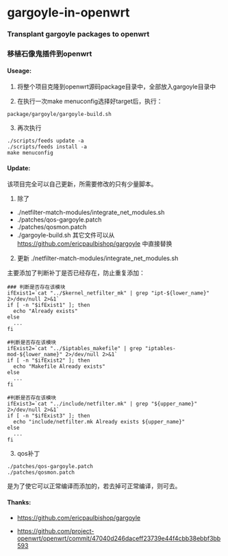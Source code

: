 # gargoyle-in-openwrt
### Transplant gargoyle packages to openwrt

### 移植石像鬼插件到openwrt

#### Useage:

1. 将整个项目克隆到openwrt源码package目录中，全部放入gargoyle目录中

2. 在执行一次make menuconfig选择好target后，执行：
```
package/gargoyle/gargoyle-build.sh
```
3. 再次执行
```
./scripts/feeds update -a
./scripts/feeds install -a
make menuconfig
```

#### Update:

该项目完全可以自己更新，所需要修改的只有少量脚本。
1. 除了 

* ./netfilter-match-modules/integrate_net_modules.sh
* ./patches/qos-gargoyle.patch
* ./patches/qosmon.patch
* ./gargoyle-build.sh
其它文件可以从 https://github.com/ericpaulbishop/gargoyle 中直接替换

2. 更新 ./netfilter-match-modules/integrate_net_modules.sh

主要添加了判断补丁是否已经存在，防止重复添加：
```
### 判断是否存在该模块
ifExist1=`cat "../$kernel_netfilter_mk" | grep "ipt-${lower_name}" 2>/dev/null 2>&1`
if [ -n "$ifExist1" ]; then
  echo "Already exists"
else
  ...
fi

#判断是否存在该模块
ifExist2=`cat "../$iptables_makefile" | grep "iptables-mod-${lower_name}" 2>/dev/null 2>&1`
if [ -n "$ifExist2" ]; then
  echo "Makefile Already exists"
else
  ...
fi

#判断是否存在该模块
ifExist3=`cat "../include/netfilter.mk" | grep "${upper_name}" 2>/dev/null 2>&1`
if [ -n "$ifExist3" ]; then
  echo "include/netfilter.mk Already exists ${upper_name}"
else
  ...
fi
```

3. qos补丁
```
./patches/qos-gargoyle.patch
./patches/qosmon.patch
```
是为了使它可以正常编译而添加的，若去掉可正常编译，则可去。

#### Thanks:

* https://github.com/ericpaulbishop/gargoyle

* https://github.com/project-openwrt/openwrt/commit/47040d246daceff23739e44f4cbb38ebbf3bb593
